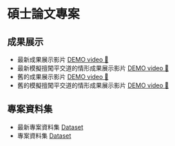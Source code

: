 # 碩士論文專案

## 成果展示

- 最新成果展示影片 [DEMO video 🤗](https://youtu.be/OllbfLcaicU)
- 最新模擬擅闖平交道的情形成果展示影片 [DEMO video 🤗](https://youtu.be/NGZjUl61wJA)
- 舊的成果展示影片 [DEMO video 🤗](https://youtu.be/-VjSUD6s96o)
- 舊的模擬擅闖平交道的情形成果展示影片 [DEMO video 🤗](https://youtu.be/0xB_mGdpkyA)
## 專案資料集
- 最新專案資料集 [Dataset](https://universe.roboflow.com/newdata-wfhrg/modify_anchor_data)
- 專案資料集 [Dataset](https://universe.roboflow.com/railway-level-crossing/railway_level_crossing)
